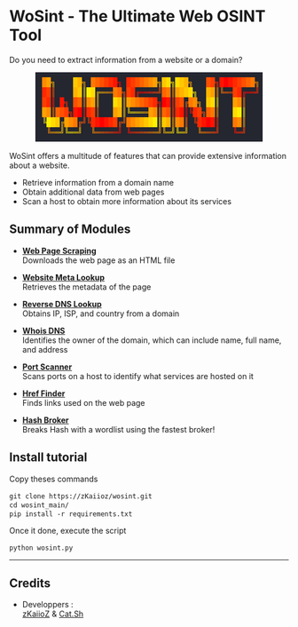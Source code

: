 # WoSint - The Ultimate Web OSINT Tool

Do you need to extract information from a website or a domain? 

<p align="center">
  <img src="ui/image.png">
</p>

WoSint offers a multitude of features that can provide extensive information about a website.

- Retrieve information from a domain name
- Obtain additional data from web pages
- Scan a host to obtain more information about its services

## Summary of Modules

- <u>**Web Page Scraping**</u><br>
    Downloads the web page as an HTML file

- <u>**Website Meta Lookup**</u><br>
    Retrieves the metadata of the page 

- <u>**Reverse DNS Lookup**</u><br>
    Obtains IP, ISP, and country from a domain 

- <u>**Whois DNS**</u> <br>
    Identifies the owner of the domain, which can include name, full name, and address

- <u>**Port Scanner**</u><br>
    Scans ports on a host to identify what services are hosted on it

- <u>**Href Finder**</u><br>
    Finds links used on the web page

- <u>**Hash Broker**</u> <br>
    Breaks Hash with a wordlist using the fastest broker!

## Install tutorial

Copy theses commands 

```
git clone https://zKaiioz/wosint.git
cd wosint_main/
pip install -r requirements.txt
```

Once it done, execute the script

```
python wosint.py
```

<hr>

## Credits
- Developpers :  
<a href="https://github.com/zkaiioz">zKaiioZ</a>  & 
<a href="https://github.com/catdotsh">Cat.Sh</a> 
